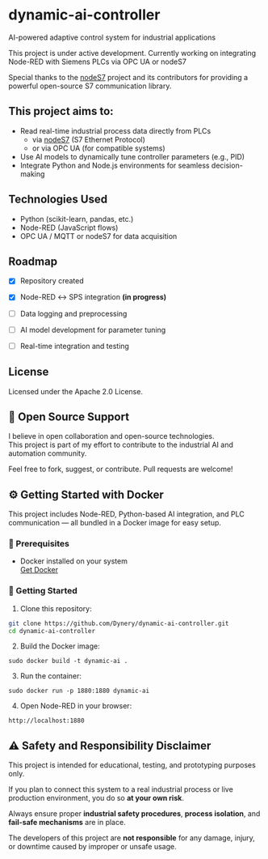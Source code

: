 # dynamic-ai-controller
AI-powered adaptive control system for industrial applications

This project is under active development. Currently working on integrating Node-RED with Siemens PLCs via OPC UA or nodeS7

Special thanks to the [nodeS7](https://github.com/plcpeople/nodeS7) project and its contributors for providing a powerful open-source S7 communication library.


## This project aims to:
- Read real-time industrial process data directly from PLCs
  - via [nodeS7](https://github.com/plcpeople/nodeS7) (S7 Ethernet Protocol)
  - or via OPC UA (for compatible systems)
- Use AI models to dynamically tune controller parameters (e.g., PID)
- Integrate Python and Node.js environments for seamless decision-making




## Technologies Used
- Python (scikit-learn, pandas, etc.)
- Node-RED (JavaScript flows)
- OPC UA / MQTT or nodeS7 for data acquisition



## Roadmap
- [x] Repository created
- [x] Node-RED ↔ SPS integration **(in progress)**
- [ ] Data logging and preprocessing
- [ ] AI model development for parameter tuning
- [ ] Real-time integration and testing


## License
Licensed under the Apache 2.0 License.



## 🤝 Open Source Support

I believe in open collaboration and open-source technologies.  
This project is part of my effort to contribute to the industrial AI and automation community.

Feel free to fork, suggest, or contribute. Pull requests are welcome!



## ⚙️ Getting Started with Docker

This project includes Node-RED, Python-based AI integration, and PLC communication — all bundled in a Docker image for easy setup.



### 🧰 Prerequisites

- Docker installed on your system  
  [Get Docker](https://docs.docker.com/get-docker/)



### 🚀 Getting Started

1. Clone this repository:

```bash
git clone https://github.com/Dynery/dynamic-ai-controller.git
cd dynamic-ai-controller
```

2. Build the Docker image:
```
sudo docker build -t dynamic-ai .
```

3. Run the container:
```
sudo docker run -p 1880:1880 dynamic-ai
```

4. Open Node-RED in your browser:
```
http://localhost:1880
```








## ⚠️ **Safety and Responsibility Disclaimer**

This project is intended for educational, testing, and prototyping purposes only.

If you plan to connect this system to a real industrial process or live production environment, you do so **at your own risk**.

Always ensure proper **industrial safety procedures**, **process isolation**, and **fail-safe mechanisms** are in place.

The developers of this project are **not responsible** for any damage, injury, or downtime caused by improper or unsafe usage.














